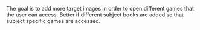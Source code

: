 The goal is to add more target images in order to open different games that the user can access.
Better if different subject books are added so that subject specific games are accessed.
